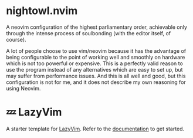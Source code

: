 # nightowl.nvim

A neovim configuration of the highest parliamentary order, achievable only through the
intense process of soulbonding (with the editor itself, of course).

A lot of people choose to use vim/neovim because it has the advantage of being configurable
to the point of working well and smoothly on hardware which is not too powerful or
expensive. This is a perfectly valid reason to use the program instead of any
alternatives which are easy to set up, but may suffer from performance issues. And this
is all well and good, but this configuration is not for me, and it does not describe my
own reasoning for using Neovim.

# 💤 LazyVim

A starter template for [LazyVim](https://github.com/LazyVim/LazyVim).
Refer to the [documentation](https://lazyvim.github.io/installation) to get started.

